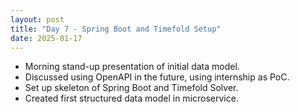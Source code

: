 ```yaml
---
layout: post
title: "Day 7 - Spring Boot and Timefold Setup"
date: 2025-01-17
---
```


- Morning stand-up presentation of initial data model.
- Discussed using OpenAPI in the future, using internship as PoC.
- Set up skeleton of Spring Boot and Timefold Solver.
- Created first structured data model in microservice.
